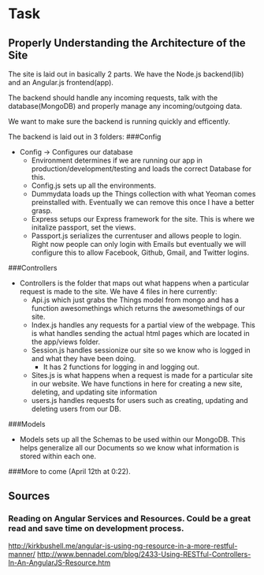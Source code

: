 # Task
## Properly Understanding the Architecture of the Site

The site is laid out in basically 2 parts. We have the Node.js backend(lib) and an Angular.js frontend(app).

The backend should handle any incoming requests, talk with the database(MongoDB) and properly manage any incoming/outgoing data.

We want to make sure the backend is running quickly and efficently. 

The backend is laid out in 3 folders:
###Config
* Config -> Configures our database
	* Environment determines if we are running our app in production/development/testing and loads the correct Database for this.
	* Config.js sets up all the environments.
	* Dummydata loads up the Things collection with what Yeoman comes preinstalled with. Eventually we can remove this once I have a better grasp.
	* Express setups our Express framework for the site. This is where we initalize passport, set the views.
	* Passport.js serializes the currentuser and allows people to login. Right now people can only login with Emails but eventually we will configure this to allow Facebook, Github, Gmail, and Twitter logins.

###Controllers
* Controllers is the folder that maps out what happens when a particular request is made to the site. We have 4 files in here currently:
	* Api.js which just grabs the Things model from mongo and has a function awesomethings which returns the awesomethings of our site.
	* Index.js handles any requests for a partial view of the webpage. This is what handles sending the actual html pages which are located in the app/views folder.
	* Session.js handles sessionize our site so we know who is logged in and what they have been doing.
		* It has 2 functions for logging in and logging out.
	* Sites.js is what happens when a request is made for a particular site in our website. We have functions in here for creating a new site, deleting, and updating site information
	* users.js handles requests for users such as creating, updating and deleting users from our DB.

###Models
* Models sets up all the Schemas to be used within our MongoDB. This helps generalize all our Documents so we know what information is stored within each one.

###More to come (April 12th at 0:22).


## Sources
### Reading on Angular Services and Resources. Could be a great read and save time on development process.
http://kirkbushell.me/angular-js-using-ng-resource-in-a-more-restful-manner/
http://www.bennadel.com/blog/2433-Using-RESTful-Controllers-In-An-AngularJS-Resource.htm
